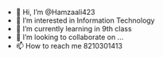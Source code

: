 - 👋 Hi, I’m @Hamzaali423
- 👀 I’m interested in Information Technology
- 🌱 I’m currently learning in 9th class
- 💞️ I’m looking to collaborate on ...
- 📫 How to reach me 8210301413

<!---
Hamzaali423/Hamzaali423 is a ✨ special ✨ repository because its `README.md` (this file) appears on your GitHub profile.
You can click the Preview link to take a look at your changes.
--->
